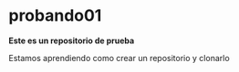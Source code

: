 # probando01
**Este es un repositorio de prueba**

Estamos aprendiendo como crear un repositorio y clonarlo 
